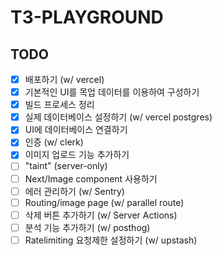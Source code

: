 # T3-PLAYGROUND

## TODO

- [x] 배포하기 (w/ vercel)
- [x] 기본적인 UI를 목업 데이터를 이용하여 구성하기
- [x] 빌드 프로세스 정리
- [x] 실제 데이터베이스 설정하기 (w/ vercel postgres)
- [x] UI에 데이터베이스 연결하기
- [x] 인증 (w/ clerk)
- [x] 이미지 업로드 기능 추가하기
- [ ] "taint" (server-only)
- [ ] Next/Image component 사용하기
- [ ] 에러 관리하기 (w/ Sentry)
- [ ] Routing/image page (w/ parallel route)
- [ ] 삭제 버튼 추가하기 (w/ Server Actions)
- [ ] 분석 기능 추가하기 (w/ posthog)
- [ ] Ratelimiting 요청제한 설정하기 (w/ upstash)
